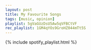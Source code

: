 ```yaml
---
layout: post
title: My Favourite Songs
tags: [music, opinion]
playlist: 5gVaGUzDsU5Aw5qVFBCtVF
rec_playlist: 1GM4qYOs9GroHZ044mTt5S
---
```


{% include spotify_playlist.html %}

